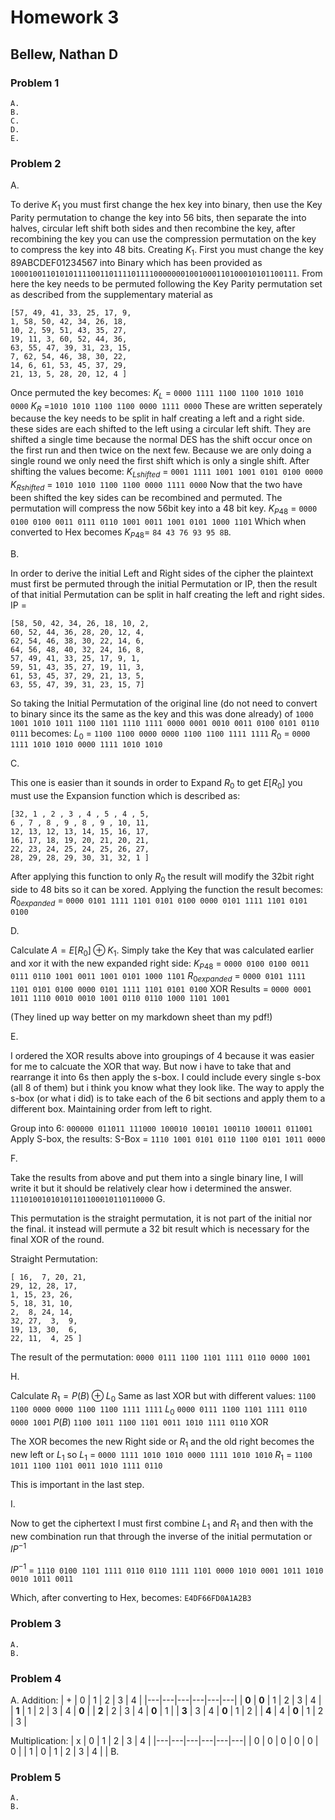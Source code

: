 # Homework 3
## Bellew, Nathan D

### Problem 1

    A. 
    B.
    C. 
    D.
    E.


### Problem 2

A. 

To derive $K_1$ you must first change the hex key into binary, then use the Key Parity permutation to change the key into 56 bits, then separate the into halves, circular left shift both sides and then recombine the key, after recombining the key you can use the compression permutation on the key to compress the key into 48 bits. Creating $K_1$.
First you must change the key 89ABCDEF01234567 into Binary which has been provided as 
`1000100110101011110011011110111100000001001000110100010101100111`. 
From here the key needs to be permuted following the Key Parity permutation set as described from the supplementary material as
```
[57, 49, 41, 33, 25, 17, 9,
1, 58, 50, 42, 34, 26, 18,
10, 2, 59, 51, 43, 35, 27,
19, 11, 3, 60, 52, 44, 36,
63, 55, 47, 39, 31, 23, 15,
7, 62, 54, 46, 38, 30, 22,
14, 6, 61, 53, 45, 37, 29,
21, 13, 5, 28, 20, 12, 4 ]
```
Once permuted the key becomes:
$K_{L}$ = `0000 1111 1100 1100 1010 1010 0000`
$K_{R}$ =`1010 1010 1100 1100 0000 1111 0000`
These are written seperately because the key needs to be split in half creating a left and a right side. these sides are each shifted to the left using a circular left shift. They are shifted a single time because the normal DES has the shift occur once on the first run and then twice on the next few. Because we are only doing a single round we only need the first shift which is only a single shift. 
After shifting the values become:
$K_{Lshifted}$ = `0001 1111 1001 1001 0101 0100 0000`
$K_{Rshifted}$ = `1010 1010 1100 1100 0000 1111 0000`
Now that the two have been shifted the key sides can be recombined and permuted. The permutation will compress the now 56bit key into a 48 bit key. 
$K_{P48}$ = `0000 0100 0100 0011 0111 0110 1001 0011 1001 0101 1000 1101`
Which when converted to Hex becomes $K_{P48} =$ `84 43 76 93 95 8B`. 

B. 

In order to derive the initial Left and Right sides of the cipher the plaintext must first be permuted through the initial Permutation or IP, then the result of that initial Permutation can be split in half creating the left and right sides. 
IP = 
```
[58, 50, 42, 34, 26, 18, 10, 2,
60, 52, 44, 36, 28, 20, 12, 4,
62, 54, 46, 38, 30, 22, 14, 6,
64, 56, 48, 40, 32, 24, 16, 8,
57, 49, 41, 33, 25, 17, 9, 1,
59, 51, 43, 35, 27, 19, 11, 3,
61, 53, 45, 37, 29, 21, 13, 5,
63, 55, 47, 39, 31, 23, 15, 7]
```
So taking the Initial Permutation of the original line (do not need to convert to binary since its the same as the key and this was done already) of 
`1000 1001 1010 1011 1100 1101 1110 1111 0000 0001 0010 0011 0100 0101 0110 0111` 
becomes:
$L_0$ = `1100 1100 0000 0000 1100 1100 1111 1111`
$R_0$ = `0000 1111 1010 1010 0000 1111 1010 1010` 

C. 

This one is easier than it sounds in order to Expand $R_0$ to get $E[R_0]$ you must use the Expansion function which is described as:
```
[32, 1 , 2 , 3 , 4 , 5 , 4 , 5,
6 , 7 , 8 , 9 , 8 , 9 , 10, 11,
12, 13, 12, 13, 14, 15, 16, 17,
16, 17, 18, 19, 20, 21, 20, 21,
22, 23, 24, 25, 24, 25, 26, 27,
28, 29, 28, 29, 30, 31, 32, 1 ]
```

After applying this function to only $R_0$ the result will modify the 32bit right side to 48 bits so it can be xored. Applying the function the result becomes:
$R_{0expanded}$ = `0000 0101 1111 1101 0101 0100 0000 0101 1111 1101 0101 0100`

D.

Calculate $A = E[R_0] \oplus K_1$. Simply take the Key that was calculated earlier and xor it with the new expanded right side:
$K_{P48}$ =       `0000 0100 0100 0011 0111 0110 1001 0011 1001 0101 1000 1101`
$R_{0expanded}$ = `0000 0101 1111 1101 0101 0100 0000 0101 1111 1101 0101 0100`
XOR Results =     `0000 0001 1011 1110 0010 0010 1001 0110 0110 1000 1101 1001`

(They lined up way better on my markdown sheet than my pdf!)

E.

I ordered the XOR results above into groupings of 4 because it was easier for me to calcuate the XOR that way. But now i have to take that and rearrange it into 6s then apply the s-box. I could include every single s-box (all 8 of them) but i think you know what they look like. The way to apply the s-box (or what i did) is to take each of the 6 bit sections and apply them to a different box. Maintaining order from left to right.

Group into 6:
`000000 011011 111000 100010 100101 100110 100011 011001`
Apply S-box, the results:
S-Box = `1110 1001 0101 0110 1100 0101 1011 0000`

F.

Take the results from above and put them into a single binary line, I will write it but it should be relatively clear how i determined the answer. 
`11101001010101101100010110110000`
G.

This permutation is the straight permutation, it is not part of the initial nor the final. it instead will permute a 32 bit result which is necessary for the final XOR of the round. 

Straight Permutation:
```
[ 16,  7, 20, 21,
29, 12, 28, 17,
1, 15, 23, 26,
5, 18, 31, 10,
2,  8, 24, 14,
32, 27,  3,  9,
19, 13, 30,  6,
22, 11,  4, 25 ]
```
The result of the permutation:
`0000 0111 1100 1101 1111 0110 0000 1001`

H.

Calculate $R_1 = P(B) \oplus L_0$
Same as last XOR but with different values:
`1100 1100 0000 0000 1100 1100 1111 1111` $L_0$
`0000 0111 1100 1101 1111 0110 0000 1001` $P(B)$
`1100 1011 1100 1101 0011 1010 1111 0110` XOR

The XOR becomes the new Right side or $R_1$ and the old right becomes the new left or $L_1$ so 
$L_1$ = `0000 1111 1010 1010 0000 1111 1010 1010`
$R_1$ = `1100 1011 1100 1101 0011 1010 1111 0110` 

This is important in the last step.

I.

Now to get the ciphertext I must first combine $L_1$ and $R_1$ and then with the new combination run that through the inverse of the initial permutation or $IP^{-1}$

$IP^{-1}$ = 
`1110 0100 1101 1111 0110 0110 1111 1101 0000 1010 0001 1011 1010 0010 1011 0011`

Which, after converting to Hex, becomes:
    `E4DF66FD0A1A2B3`

### Problem 3

    A. 
    B.


### Problem 4

A. 
Addition:
| + | 0 | 1 | 2 | 3 | 4 |
|---|---|---|---|---|---|
| **0** | **0** | 1 | 2 | 3 | 4 |
| **1** | 1 | 2 | 3 | 4 | **0** |
| **2** | 2 | 3 | 4 | **0** | 1 |
| **3** | 3 | 4 | **0** | 1 | 2 |
| **4** | 4 | **0** | 1 | 2 | 3 |

Multiplication:
| x | 0 | 1 | 2 | 3 | 4 |
|---|---|---|---|---|---|
| 0 | 0 | 0 | 0 | 0 | 0 |
| 1 | 0 | 1 | 2 | 3 | 4 |
| 
    B.
 


### Problem 5

    A. 
    B.


<style type="text/css">
    ol { list-style-type: upper-alpha; }
</style>
